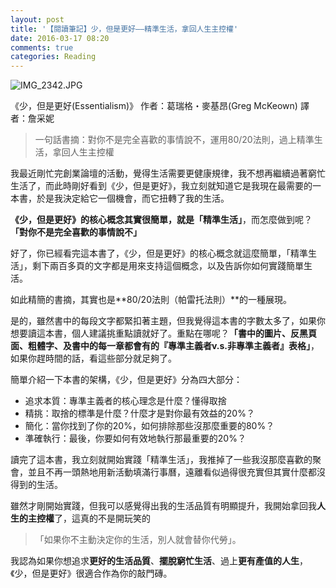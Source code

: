 ```yaml
---
layout: post
title: '【閱讀筆記】少，但是更好——精準生活，拿回人生主控權'
date: 2016-03-17 08:20
comments: true
categories: Reading
---
```

![IMG_2342.JPG](http://user-image.logdown.io/user/16613/blog/15900/post/628511/pALC8yjQR6PKI9GPwzxx_IMG_2342.JPG)

《少，但是更好(Essentialism)》
作者：葛瑞格・麥基昂(Greg McKeown)
譯者：詹采妮

> 一句話書摘：對你不是完全喜歡的事情說不，運用80/20法則，過上精準生活，拿回人生主控權

<!-- more -->

我最近剛忙完創業論壇的活動，覺得生活需要更健康規律，我不想再繼續過著窮忙生活了，而此時剛好看到《少，但是更好》，我立刻就知道它是我現在最需要的一本書，於是我決定給它一個機會，而它扭轉了我的生活。

**《少，但是更好》**的核心概念其實很簡單，就是**「精準生活」**，而怎麼做到呢？**「對你不是完全喜歡的事情說不」**

好了，你已經看完這本書了，《少，但是更好》的核心概念就這麼簡單，「精準生活」，剩下兩百多頁的文字都是用來支持這個概念，以及告訴你如何實踐簡單生活。

如此精簡的書摘，其實也是**80/20法則（帕雷托法則）**的一種展現。

是的，雖然書中的每段文字都緊扣著主題，但我覺得這本書的字數太多了，如果你想要讀這本書，個人建議挑重點讀就好了。重點在哪呢？**「書中的圖片、反黑頁面、粗體字、及書中的每一章都會有的『專準主義者v.s.非專準主義者』表格」**，如果你趕時間的話，看這些部分就足夠了。

簡單介紹一下本書的架構，《少，但是更好》分為四大部分：

- 追求本質：專準主義者的核心理念是什麼？懂得取捨
- 精挑：取捨的標準是什麼？什麼才是對你最有效益的20%？
- 簡化：當你找到了你的20%，如何排除那些沒那麼重要的80%？
- 準確執行：最後，你要如何有效地執行那最重要的20%？

讀完了這本書，我立刻就開始實踐「精準生活」，我推掉了一些我沒那麼喜歡的聚會，並且不再一頭熱地用新活動填滿行事曆，遠離看似過得很充實但其實什麼都沒得到的生活。

雖然才剛開始實踐，但我可以感覺得出我的生活品質有明顯提升，我開始拿回我**人生的主控權**了，這真的不是開玩笑的

>「如果你不主動決定你的生活，別人就會替你代勞」。

我認為如果你想追求**更好的生活品質**、**擺脫窮忙生活**、過上**更有產值的人生**，《少，但是更好》很適合作為你的敲門磚。